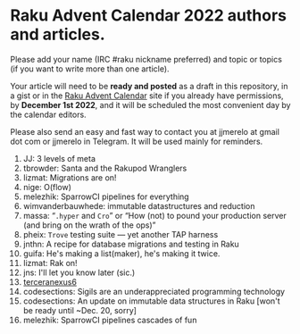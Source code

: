 # Raku Advent Calendar 2022 authors and articles.

Please add your name (IRC #raku nickname preferred) and topic or
topics (if you want to write more than one article).

Your article will
need to be **ready and posted** as a draft in this repository, in a gist or in the [Raku Advent
Calendar](https://raku-advent.blog) site if you already have permissions, by **December 1st 2022**,
and it will be scheduled the most convenient day by the calendar
editors.

Please also send an easy and fast way to contact you at jjmerelo at
gmail dot com or jjmerelo in Telegram. It will be used mainly for
reminders.

1. JJ: 3 levels of meta
2. tbrowder: Santa and the Rakupod Wranglers
3. lizmat: Migrations are on!
4. nige: O(flow)
5. melezhik: SparrowCI pipelines for everything 
6. wimvanderbauwhede: immutable datastructures and reduction
7. massa: “`.hyper` and `Cro`” or “How (not) to pound your production server (and bring on the wrath of the ops)”
8. pheix: `Trove` testing suite — yet another TAP harness
9. jnthn: A recipe for database migrations and testing in Raku
10. guifa: He's making a list(maker), he's making it twice.
11. lizmat: Rak on!
12. jns: I'll let you know later (sic.)
13. [terceranexus6](https://gitlab.com/terceranexus6)
14. codesections: Sigils are an underappreciated programming technology
15. codesections: An update on immutable data structures in Raku [won't be ready until ~Dec. 20, sorry]
16. melezhik: SparrowCI pipelines cascades of fun
<!-- add your presentation here -->
